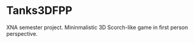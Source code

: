 Tanks3DFPP
==========

XNA semester project. Mininmalistic 3D Scorch-like game in first person perspective.
